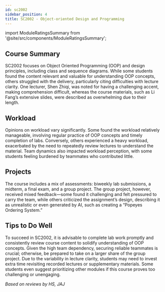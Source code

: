 ```yaml
---
id: sc2002
sidebar_position: 4
title: SC2002 - Object-oriented Design and Programming
---
```


import ModuleRatingsSummary from '@site/src/components/ModuleRatingsSummary';

<ModuleRatingsSummary 
  lectureClarity={2}
  contentRelevance={3}
  contentDifficulty={4}
  overallWorkload={4}
  teamDependency={5}
/>

## Course Summary

SC2002 focuses on Object Oriented Programming (OOP) and design principles, including class and sequence diagrams. While some students found the content relevant and valuable for understanding OOP concepts, others struggled with the delivery, particularly citing difficulties with lecture clarity. One lecturer, Shen Zhiqi, was noted for having a challenging accent, making comprehension difficult, whereas the course materials, such as Li Fang’s extensive slides, were described as overwhelming due to their length.

## Workload

Opinions on workload vary significantly. Some found the workload relatively manageable, involving regular practice of OOP concepts and timely completion of labs. Conversely, others experienced a heavy workload, exacerbated by the need to repeatedly review lectures to understand the material. Team dynamics also impacted workload perception, with some students feeling burdened by teammates who contributed little.

## Projects

The course includes a mix of assessments: biweekly lab submissions, a midterm, a final exam, and a group project. The group project, however, received mixed feedback—some found it challenging and felt pressured to carry the team, while others criticized the assignment’s design, describing it as unrealistic or even generated by AI, such as creating a “Popeyes Ordering System.”

## Tips to Do Well

To succeed in SC2002, it is advisable to complete lab work promptly and consistently review course content to solidify understanding of OOP concepts. Given the high team dependency, securing reliable teammates is crucial; otherwise, be prepared to take on a larger share of the group project. Due to the variability in lecture clarity, students may need to invest extra time revisiting recorded lectures or supplementary materials. Some students even suggest prioritizing other modules if this course proves too challenging or unengaging.

*Based on reviews by HS, JAJ*
